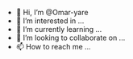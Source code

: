 - 👋 Hi, I’m @Omar-yare
- 👀 I’m interested in ...
- 🌱 I’m currently learning ...
- 💞️ I’m looking to collaborate on ...
- 📫 How to reach me ...

<!---
Omar-yare/Omar-yare is a ✨ special ✨ repository because its `README.md` (this file) appears on your GitHub profile.
You can click the Preview link to take a look at your changes.
--->
